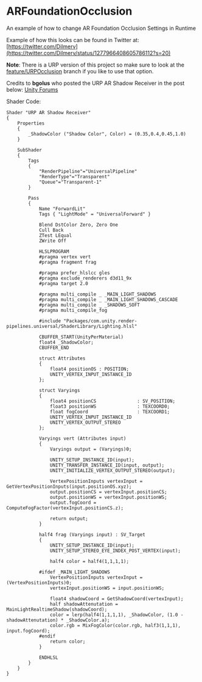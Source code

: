 # ARFoundationOcclusion
An example of how to change AR Foundation Occlusion Settings in Runtime

Example of how this looks can be found in Twitter at: [https://twitter.com/Dilmerv](https://twitter.com/Dilmerv/status/1277966408605786112?s=20)

**Note**: There is a URP version of this project so make sure to look at the [feature/URPOcclusion](https://github.com/dilmerv/ARFoundationOcclusion/tree/feature/URPOcclusion) branch if you like to use that option.


Credits to **bgolus** who posted the URP AR Shadow Receiver in the post below:
[Unity Forums](https://forum.unity.com/threads/water-shader-graph-transparency-and-shadows-universal-render-pipeline-order.748142/)

Shader Code:

```
Shader "URP AR Shadow Receiver"
{
    Properties
    {
        _ShadowColor ("Shadow Color", Color) = (0.35,0.4,0.45,1.0)
    }
 
    SubShader
    {
        Tags
        {
            "RenderPipeline"="UniversalPipeline"
            "RenderType"="Transparent"
            "Queue"="Transparent-1"
        }
 
        Pass
        {
            Name "ForwardLit"
            Tags { "LightMode" = "UniversalForward" }
 
            Blend DstColor Zero, Zero One
            Cull Back
            ZTest LEqual
            ZWrite Off
   
            HLSLPROGRAM
            #pragma vertex vert
            #pragma fragment frag
 
            #pragma prefer_hlslcc gles
            #pragma exclude_renderers d3d11_9x
            #pragma target 2.0
 
            #pragma multi_compile _ _MAIN_LIGHT_SHADOWS
            #pragma multi_compile _ _MAIN_LIGHT_SHADOWS_CASCADE
            #pragma multi_compile _ _SHADOWS_SOFT
            #pragma multi_compile_fog
 
            #include "Packages/com.unity.render-pipelines.universal/ShaderLibrary/Lighting.hlsl"
 
            CBUFFER_START(UnityPerMaterial)
            float4 _ShadowColor;
            CBUFFER_END
 
            struct Attributes
            {
                float4 positionOS : POSITION;
                UNITY_VERTEX_INPUT_INSTANCE_ID
            };
 
            struct Varyings
            {
                float4 positionCS               : SV_POSITION;
                float3 positionWS               : TEXCOORD0;
                float fogCoord                  : TEXCOORD1;
                UNITY_VERTEX_INPUT_INSTANCE_ID
                UNITY_VERTEX_OUTPUT_STEREO
            };
 
            Varyings vert (Attributes input)
            {
                Varyings output = (Varyings)0;
 
                UNITY_SETUP_INSTANCE_ID(input);
                UNITY_TRANSFER_INSTANCE_ID(input, output);
                UNITY_INITIALIZE_VERTEX_OUTPUT_STEREO(output);
 
                VertexPositionInputs vertexInput = GetVertexPositionInputs(input.positionOS.xyz);
                output.positionCS = vertexInput.positionCS;
                output.positionWS = vertexInput.positionWS;
                output.fogCoord = ComputeFogFactor(vertexInput.positionCS.z);
 
                return output;
            }
 
            half4 frag (Varyings input) : SV_Target
            {
                UNITY_SETUP_INSTANCE_ID(input);
                UNITY_SETUP_STEREO_EYE_INDEX_POST_VERTEX(input);
 
                half4 color = half4(1,1,1,1);
 
            #ifdef _MAIN_LIGHT_SHADOWS
                VertexPositionInputs vertexInput = (VertexPositionInputs)0;
                vertexInput.positionWS = input.positionWS;
 
                float4 shadowCoord = GetShadowCoord(vertexInput);
                half shadowAttenutation = MainLightRealtimeShadow(shadowCoord);
                color = lerp(half4(1,1,1,1), _ShadowColor, (1.0 - shadowAttenutation) * _ShadowColor.a);
                color.rgb = MixFogColor(color.rgb, half3(1,1,1), input.fogCoord);
            #endif
                return color;
            }
 
            ENDHLSL
        }
    }
}
```